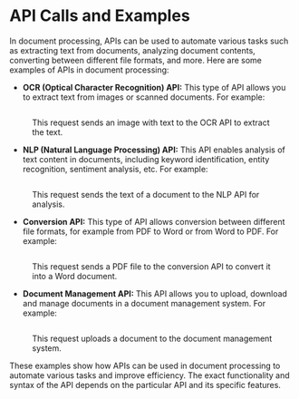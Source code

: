 # API Calls and Examples

In document processing, APIs can be used to automate various tasks such as extracting text from documents, analyzing document contents, converting between different file formats, and more. Here are some examples of APIs in document processing:

* **OCR (Optical Character Recognition) API:** This type of API allows you to extract text from images or scanned documents. For example:

<figure><img src="https://lh7-us.googleusercontent.com/PMTSWY9TbPtvDQYJ_6irKyUGKdYvojdi4Is_imdFyGDffbHMR6nB8K6DBzmJlJhXdbB6HtOY2jGW-B5UbgtpNEG9_LnkjbiKBdI0iP7BH-8M4mFNbA2EfGWqPgjDmdMuCTX2mA73oXk_YN0Kdqu5rIo" alt=""><figcaption><p>This request sends an image with text to the OCR API to extract the text.</p></figcaption></figure>

* **NLP (Natural Language Processing) API:** This API enables analysis of text content in documents, including keyword identification, entity recognition, sentiment analysis, etc. For example:

<figure><img src="https://lh7-us.googleusercontent.com/7lrjDlrXL5gVCAokA4R7DdA5GfAhQ1mlKp4LMa0V18nvjLVNRIrJMqr75bMAvoocWMb--7s8ksi8rd0BSM1jRD2Aw8tnOTxGTUbUx1yhg6pFr7r171ICuub92JGblwKbOiD0L4EdZqA_v8NzkjZlJNE" alt=""><figcaption><p>This request sends the text of a document to the NLP API for analysis.</p></figcaption></figure>

* **Conversion API:** This type of API allows conversion between different file formats, for example from PDF to Word or from Word to PDF. For example:

<figure><img src="https://lh7-us.googleusercontent.com/0wbf26KXgcsnqvfTY4q35K6xK8e3Ema1spoA9Z7tlkQmnAZVJ3M_A7wlkXPlQbkUTHOTlejYusRhpQb456l5zkMEqBmf4WMITFksDY94Rp6Y5_YilcL6MbA9t-JKLGCMayP9dIcKTLaYqQKMhr97Pv4" alt=""><figcaption><p>This request sends a PDF file to the conversion API to convert it into a Word document.</p></figcaption></figure>

* **Document Management API:** This API allows you to upload, download and manage documents in a document management system. For example:

<figure><img src="https://lh7-us.googleusercontent.com/wkZTLICbpBPKiSbZGN_rmF9gt47eTYRdkKWnAiuwMESzvsB0SBxok_VNjVc-FjyJmBIjBxUerBlnKzqhmMcPcs6Rg2BE2VlMTZLP4wBwBv3lWvHn426BfznfUbvhRi4cBR8Zlz-VDRH6a0c3FA_lNr4" alt=""><figcaption><p>This request uploads a document to the document management system.</p></figcaption></figure>

These examples show how APIs can be used in document processing to automate various tasks and improve efficiency. The exact functionality and syntax of the API depends on the particular API and its specific features.

